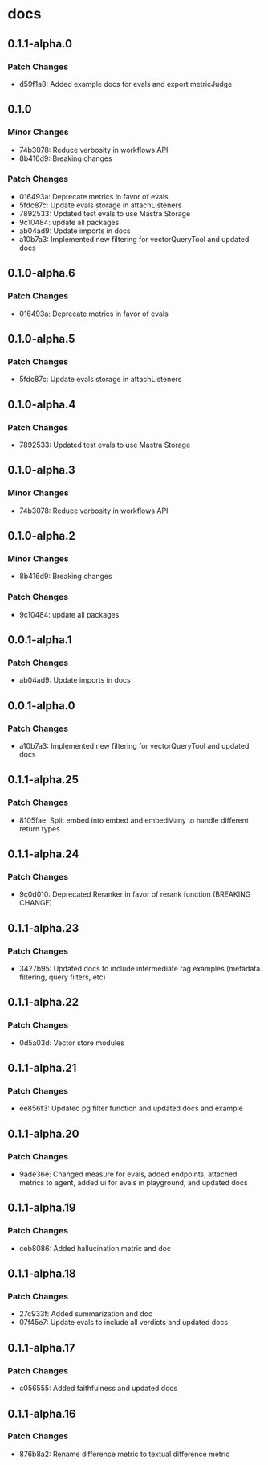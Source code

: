 # docs

## 0.1.1-alpha.0

### Patch Changes

- d59f1a8: Added example docs for evals and export metricJudge

## 0.1.0

### Minor Changes

- 74b3078: Reduce verbosity in workflows API
- 8b416d9: Breaking changes

### Patch Changes

- 016493a: Deprecate metrics in favor of evals
- 5fdc87c: Update evals storage in attachListeners
- 7892533: Updated test evals to use Mastra Storage
- 9c10484: update all packages
- ab04ad9: Update imports in docs
- a10b7a3: Implemented new filtering for vectorQueryTool and updated docs

## 0.1.0-alpha.6

### Patch Changes

- 016493a: Deprecate metrics in favor of evals

## 0.1.0-alpha.5

### Patch Changes

- 5fdc87c: Update evals storage in attachListeners

## 0.1.0-alpha.4

### Patch Changes

- 7892533: Updated test evals to use Mastra Storage

## 0.1.0-alpha.3

### Minor Changes

- 74b3078: Reduce verbosity in workflows API

## 0.1.0-alpha.2

### Minor Changes

- 8b416d9: Breaking changes

### Patch Changes

- 9c10484: update all packages

## 0.0.1-alpha.1

### Patch Changes

- ab04ad9: Update imports in docs

## 0.0.1-alpha.0

### Patch Changes

- a10b7a3: Implemented new filtering for vectorQueryTool and updated docs

## 0.1.1-alpha.25

### Patch Changes

- 8105fae: Split embed into embed and embedMany to handle different return types

## 0.1.1-alpha.24

### Patch Changes

- 9c0d010: Deprecated Reranker in favor of rerank function (BREAKING CHANGE)

## 0.1.1-alpha.23

### Patch Changes

- 3427b95: Updated docs to include intermediate rag examples (metadata filtering, query filters, etc)

## 0.1.1-alpha.22

### Patch Changes

- 0d5a03d: Vector store modules

## 0.1.1-alpha.21

### Patch Changes

- ee856f3: Updated pg filter function and updated docs and example

## 0.1.1-alpha.20

### Patch Changes

- 9ade36e: Changed measure for evals, added endpoints, attached metrics to agent, added ui for evals in playground, and updated docs

## 0.1.1-alpha.19

### Patch Changes

- ceb8086: Added hallucination metric and doc

## 0.1.1-alpha.18

### Patch Changes

- 27c933f: Added summarization and doc
- 07f45e7: Update evals to include all verdicts and updated docs

## 0.1.1-alpha.17

### Patch Changes

- c056555: Added faithfulness and updated docs

## 0.1.1-alpha.16

### Patch Changes

- 876b8a2: Rename difference metric to textual difference metric
